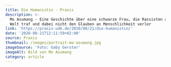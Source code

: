 ```yaml
---
title: Die Humanistin - Praxis
description: >-
  Mo Asumang - Eine Geschichte über eine schwarze Frau, die Rassisten aus aller
  Welt traf und dabei nicht den Glauben an Menschlichkeit verlor
link: 'https://praxis-udk.de/2020/08/21/die-humanistin/'
date: '2020-08-21T12:11:59+02:00'
source: Praxis
thumbnail: /images/portrait-mo-asumang.jpg
imageSource: 'Foto: Gaby Gerster'
imageAlt: Bild von Mo Asumang
category: article
---
```


